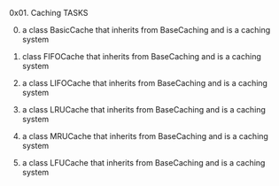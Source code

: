 0x01. Caching TASKS

0. a class BasicCache that inherits from BaseCaching and is a caching system

1.  class FIFOCache that inherits from BaseCaching and is a caching system

2. a class LIFOCache that inherits from BaseCaching and is a caching system

3. a class LRUCache that inherits from BaseCaching and is a caching system

4. a class MRUCache that inherits from BaseCaching and is a caching system

5. a class LFUCache that inherits from BaseCaching and is a caching system
